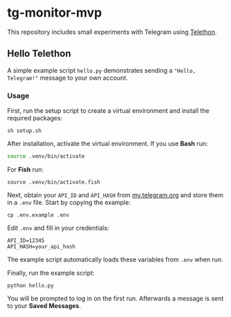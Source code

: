 # tg-monitor-mvp

This repository includes small experiments with Telegram using [Telethon](https://github.com/LonamiWebs/Telethon).

## Hello Telethon

A simple example script `hello.py` demonstrates sending a `"Hello, Telegram!"` message to your own account.

### Usage

First, run the setup script to create a virtual environment and install the required packages:

```shell
sh setup.sh
```

After installation, activate the virtual environment. If you use **Bash** run:

```bash
source .venv/bin/activate
```

For **Fish** run:

```fish
source .venv/bin/activate.fish
```

Next, obtain your `API_ID` and `API_HASH` from [my.telegram.org](https://my.telegram.org) and store them in a `.env` file. Start by copying the example:

```shell
cp .env.example .env
```

Edit `.env` and fill in your credentials:

```env
API_ID=12345
API_HASH=your_api_hash
```

The example script automatically loads these variables from `.env` when run.

Finally, run the example script:

```shell
python hello.py
```

You will be prompted to log in on the first run. Afterwards a message is sent to your **Saved Messages**.
